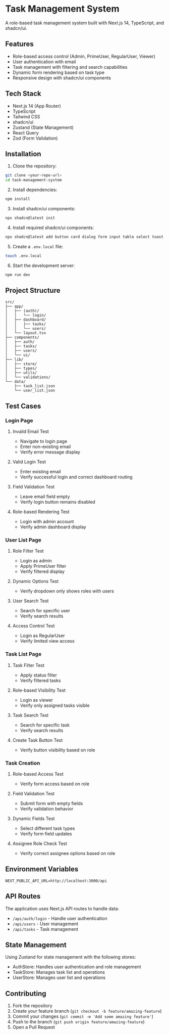 # Task Management System

A role-based task management system built with Next.js 14, TypeScript, and shadcn/ui.

## Features

- Role-based access control (Admin, PrimeUser, RegularUser, Viewer)
- User authentication with email
- Task management with filtering and search capabilities
- Dynamic form rendering based on task type
- Responsive design with shadcn/ui components

## Tech Stack

- Next.js 14 (App Router)
- TypeScript
- Tailwind CSS
- shadcn/ui
- Zustand (State Management)
- React Query
- Zod (Form Validation)

## Installation

1. Clone the repository:

```bash
git clone <your-repo-url>
cd task-management-system
```

2. Install dependencies:

```bash
npm install
```

3. Install shadcn/ui components:

```bash
npx shadcn@latest init
```

4. Install required shadcn/ui components:

```bash
npx shadcn@latest add button card dialog form input table select toast
```

5. Create a `.env.local` file:

```bash
touch .env.local
```

6. Start the development server:
```bash
npm run dev
```

## Project Structure

```
src/
├── app/
│   ├── (auth)/
│   │   └── login/
│   ├── dashboard/
│   │   ├── tasks/
│   │   └── users/
│   └── layout.tsx
├── components/
│   ├── auth/
│   ├── tasks/
│   ├── users/
│   └── ui/
├── lib/
│   ├── store/
│   ├── types/
│   ├── utils/
│   └── validations/
└── data/
    ├── task_list.json
    └── user_list.json
```

## Test Cases

### Login Page

1. Invalid Email Test
   - Navigate to login page
   - Enter non-existing email
   - Verify error message display

2. Valid Login Test
   - Enter existing email
   - Verify successful login and correct dashboard routing

3. Field Validation Test
   - Leave email field empty
   - Verify login button remains disabled

4. Role-based Rendering Test
   - Login with admin account
   - Verify admin dashboard display

### User List Page

1. Role Filter Test
   - Login as admin
   - Apply PrimeUser filter
   - Verify filtered display

2. Dynamic Options Test
   - Verify dropdown only shows roles with users

3. User Search Test
   - Search for specific user
   - Verify search results

4. Access Control Test
   - Login as RegularUser
   - Verify limited view access

### Task List Page

1. Task Filter Test
   - Apply status filter
   - Verify filtered tasks

2. Role-based Visibility Test
   - Login as viewer
   - Verify only assigned tasks visible

3. Task Search Test
   - Search for specific task
   - Verify search results

4. Create Task Button Test
   - Verify button visibility based on role

### Task Creation

1. Role-based Access Test
   - Verify form access based on role

2. Field Validation Test
   - Submit form with empty fields
   - Verify validation behavior

3. Dynamic Fields Test
   - Select different task types
   - Verify form field updates

4. Assignee Role Check Test
   - Verify correct assignee options based on role

## Environment Variables

```env
NEXT_PUBLIC_API_URL=http://localhost:3000/api
```

## API Routes

The application uses Next.js API routes to handle data:

- `/api/auth/login` - Handle user authentication
- `/api/users` - User management
- `/api/tasks` - Task management

## State Management

Using Zustand for state management with the following stores:

- AuthStore: Handles user authentication and role management
- TaskStore: Manages task list and operations
- UserStore: Manages user list and operations

## Contributing

1. Fork the repository
2. Create your feature branch (`git checkout -b feature/amazing-feature`)
3. Commit your changes (`git commit -m 'Add some amazing feature'`)
4. Push to the branch (`git push origin feature/amazing-feature`)
5. Open a Pull Request
